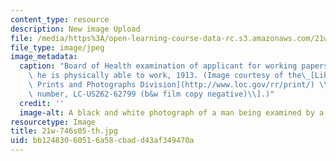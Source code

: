 ```yaml
---
content_type: resource
description: New image Upload
file: /media/https%3A/open-learning-course-data-rc.s3.amazonaws.com/21w-746-humanistic-perspectives-on-medicine-from-ancient-greece-to-modern-america-spring-2005/bb12483060516a58cbadd43af349470a_21w-746s05-th.jpg
file_type: image/jpeg
image_metadata:
  caption: "Board of Health examination of applicant for working papers to see that\
    \ he is physically able to work, 1913. (Image courtesy of the\_[Library of Congress,\
    \ Prints and Photographs Division](http://www.loc.gov/rr/print/) \\[reproduction\
    \ number, LC-USZ62-62799 (b&w film copy negative)\\].)"
  credit: ''
  image-alt: A black and white photograph of a man being examined by a doctor.
resourcetype: Image
title: 21w-746s05-th.jpg
uid: bb124830-6051-6a58-cbad-d43af349470a
---
```

